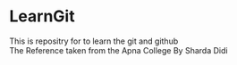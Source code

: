 # LearnGit
  This is repositry for to learn the git and github
  <br>
  The Reference taken from the Apna College By Sharda Didi
   
